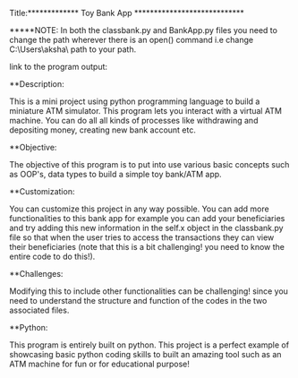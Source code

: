 Title:*************  Toy Bank App  ****************************

*****NOTE: In both the classbank.py and BankApp.py files you need to change the path wherever there is an open() command i.e change C:\\Users\\aksha\\ path to your path.


link to the program output: 

**Description:

This is a mini project using python programming language to build a miniature ATM simulator. This program lets you interact with a virtual ATM machine. You can do all all kinds of processes like withdrawing and depositing money, creating new bank account etc.

**Objective:

The objective of this program is to put into use various basic concepts such as OOP's, data types to build a simple toy bank/ATM app. 

**Customization:

You can customize this project in any way possible. You can add more functionalities to this bank app for example you can add your beneficiaries and try adding this new information in the self.x object in the classbank.py file so that when the user tries to access the transactions they can view their beneficiaries (note that this is a bit challenging! you need to know the entire code to do this!).



**Challenges: 

Modifying this to include other functionalities can be challenging! since you need to understand the structure and function of the codes in the two associated files.


**Python: 

This program is entirely built on python. This project is a perfect example of showcasing basic python coding skills to built an amazing tool such as an ATM machine for fun or for educational purpose!

